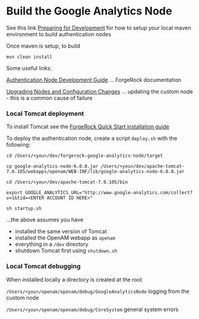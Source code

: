 
# Build the Google Analytics Node

See this link
[Preparing for Development](https://backstage.forgerock.com/docs/am/6.5/auth-nodes/#preparing-for-nodes)
for how to setup your local maven environment to build authentication nodes

Once maven is setup, to build

`mvn clean install`

Some useful links:

[Authentication Node Development Guide](https://backstage.forgerock.com/docs/am/6.5/auth-nodes/)
 ... ForgeRock documentation

[Upgrading Nodes and Configuration Changes](https://backstage.forgerock.com/docs/am/6.5/auth-nodes/#node-upgrade)
 ... updating the custom node - this is a common cause of failure 

### Local Tomcat deployment

To install Tomcat see the [ForgeRock Quick Start installation guide](https://backstage.forgerock.com/docs/am/6.5/quick-start-guide/)

To deploy the authentication node, create a script `deploy.sh` with the following:

```
cd /Users/<you>/dev/forgerock-google-analytics-node/target

cp google-analytics-node-6.0.0.jar /Users/<you>/dev/apache-tomcat-7.0.105/webapps/openam/WEB-INF/lib/google-analytics-node-6.0.0.jar

cd /Users/<you>/dev/apache-tomcat-7.0.105/bin

export GOOGLE_ANALYTICS_URL="http://www.google-analytics.com/collect?v=1&tid=<ENTER ACCOUNT ID HERE>"

sh startup.sh
```
...the above assumes you have
 - installed the same version of Tomcat
 - installed the OpenAM webapp as `openam`
 - everything in a `/dev` directory
 - shutdown Tomcat first using `shutdown.sh`

### Local Tomcat debugging

When installed locally a directory is created at the root

`/Users/<you>/openam/openam/debug/GoogleAnalyticsNode` logging from the custom node

`/Users/<you>/openam/openam/debug/CoreSystem` general system errors

